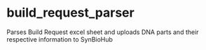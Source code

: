 # build_request_parser

Parses Build Request excel sheet and uploads DNA parts and their respective information to SynBioHub